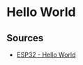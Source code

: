 # Hello World

## Sources

- [ESP32 - Hello World](https://esp32io.com/tutorials/esp32-hello-world)
